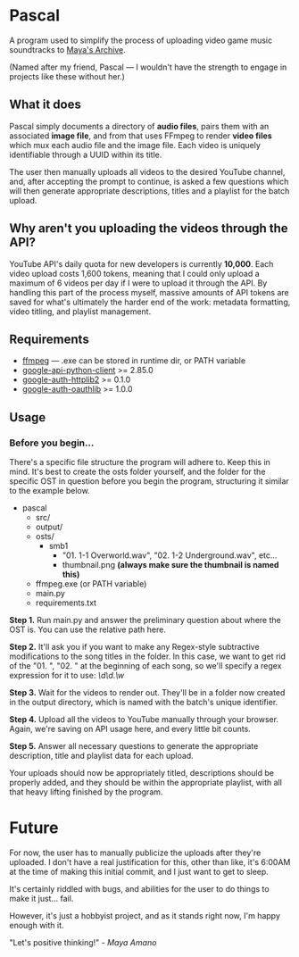 # Pascal

A program used to simplify the process of uploading video game music soundtracks to [Maya's Archive](https://www.youtube.com/@MayasArchive/).

(Named after my friend, Pascal — I wouldn't have the strength to engage in projects like these without her.)

## What it does

Pascal simply documents a directory of **audio files**, pairs them with an associated **image file**, and from that uses FFmpeg to render **video files** which mux each audio file and the image file. Each video is uniquely identifiable through a UUID within its title.

The user then manually uploads all videos to the desired YouTube channel, and, after accepting the prompt to continue, is asked a few questions which will then generate appropriate descriptions, titles and a playlist for the batch upload.

## Why aren't you uploading the videos through the API?
YouTube API's daily quota for new developers is currently **10,000**. Each video upload costs 1,600 tokens, meaning that I could only upload a maximum of 6 videos per day if I were to upload it through the API. By handling this part of the process myself, massive amounts of API tokens are saved for what's ultimately the harder end of the work: metadata formatting, video titling, and playlist management.

## Requirements
- [ffmpeg](https://ffmpeg.org/) — .exe can be stored in runtime dir, or PATH variable
- [google-api-python-client](https://pypi.org/project/google-api-python-client/) >= 2.85.0
- [google-auth-httplib2](https://pypi.org/project/google-auth-httplib2/) >= 0.1.0
- [google-auth-oauthlib](https://pypi.org/project/google-auth-oauthlib/) >= 1.0.0

## Usage
### Before you begin...
There's a specific file structure the program will adhere to. Keep this in mind. It's best to create the osts folder yourself, and the folder for the specific OST in question before you begin the program, structuring it similar to the example below.

 - pascal
	 - src/
	 - output/
	 - osts/
		 - smb1
			 - "01. 1-1 Overworld.wav", "02. 1-2 Underground.wav", etc...
			 - thumbnail.png **(always make sure the thumbnail is named this)**
	 - ffmpeg.exe (or PATH variable)
	 - main.py
	 - requirements.txt

**Step 1.** Run main.py and answer the preliminary question about where the OST is. You can use the relative path here.

**Step 2.** It'll ask you if you want to make any Regex-style subtractive modifications to the song titles in the folder. In this case, we want to get rid of the "01. ", "02. " at the beginning of each song, so we'll specify a regex expression for it to use: *\d\d\.\w*

**Step 3.** Wait for the videos to render out. They'll be in a folder now created in the output directory, which is named with the batch's unique identifier.

**Step 4.** Upload all the videos to YouTube manually through your browser. Again, we're saving on API usage here, and every little bit counts.

**Step 5.** Answer all necessary questions to generate the appropriate description, title and playlist data for each upload.

Your uploads should now be appropriately titled, descriptions should be properly added, and they should be within the appropriate playlist, with all that heavy lifting finished by the program.

# Future
For now, the user has to manually publicize the uploads after they're uploaded. I don't have a real justification for this, other than like, it's 6:00AM at the time of making this initial commit, and I just want to get to sleep. 

It's certainly riddled with bugs, and abilities for the user to do things to make it just... fail.

However, it's just a hobbyist project, and as it stands right now, I'm happy enough with it.

"Let's positive thinking!"
*- Maya Amano*

